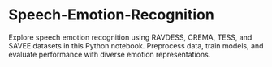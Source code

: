 # Speech-Emotion-Recognition
Explore speech emotion recognition using RAVDESS, CREMA, TESS, and SAVEE datasets in this Python notebook. Preprocess data, train models, and evaluate performance with diverse emotion representations.
